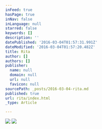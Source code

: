 ```yaml
---
inFeed: true
hasPage: true
inNav: false
inLanguage: null
starred: false
keywords: []
description: ''
datePublished: '2016-03-04T01:57:31.991Z'
dateModified: '2016-03-04T01:57:20.482Z'
title: Rita
author: []
authors: []
publisher:
  name: null
  domain: null
  url: null
  favicon: null
sourcePath: _posts/2016-03-04-rita.md
published: true
url: rita/index.html
_type: Article

---
```

![](https://the-grid-user-content.s3-us-west-2.amazonaws.com/b61d35f4-2088-4ffd-9fae-74eea7f6c447.jpg)
![](https://the-grid-user-content.s3-us-west-2.amazonaws.com/e1f30c2c-257c-4795-8dd5-92e420c90700.jpg)
